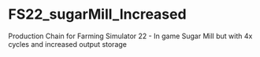# FS22_sugarMill_Increased
Production Chain for Farming Simulator 22 - In game Sugar Mill but with 4x cycles and increased output storage
